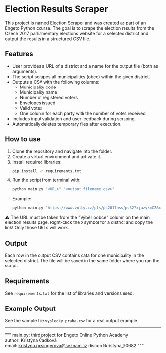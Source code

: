 # Election Results Scraper

This project is named Election Scraper and was created as part of an Engeto Python course. The goal is to scrape the election results from the Czech 2017 parliamentary elections website for a selected district and output the results in a structured CSV file.

## Features

- User provides a URL of a district and a name for the output file (both as arguments).
- The script scrapes all municipalities (obce) within the given district.
- Outputs a CSV with the following columns:
  - Municipality code
  - Municipality name
  - Number of registered voters
  - Envelopes issued
  - Valid votes
  - One column for each party with the number of votes received
- Includes input validation and user feedback during scraping.
- Automatically deletes temporary files after execution.

## How to use

1. Clone the repository and navigate into the folder.
2. Create a virtual environment and activate it.
3. Install required libraries:
   ```bash
   pip install -r requirements.txt
   ```
4. Run the script from terminal with:
   ```bash
   python main.py "<URL>" "<output_filename.csv>"
   ```
   Example:
   ```bash
   python main.py "https://www.volby.cz/pls/ps2017nss/ps32?xjazyk=CZ&xkraj=4&xnumnuts=3207" "vysledky_tachov.csv"
   ```

⚠️ The URL must be taken from the "Výběr oobce" column on the main election results page. Right-click the `X` symbol for a district and copy the link! Only those URLs will work.

## Output

Each row in the output CSV contains data for one municipality in the selected district. The file will be saved in the same folder where you ran the script.

## Requirements

See `requirements.txt` for the list of libraries and versions used.

## Example Output

See the sample file `vysledky_praha.csv` for a real output example.

---
"""
main.py: third project for Engeto Online Python Academy  
author: Kristýna Čadková  
email: kristyna.posingerova@seznam.cz
discord:kristyna_90682
"""
